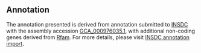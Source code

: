 

Annotation
----------

The annotation presented is derived from annotation submitted to
[INSDC](http://www.insdc.org) with the assembly accession
[GCA\_000976035.1](http://www.ebi.ac.uk/ena/data/view/GCA_000976035.1),
with additional non-coding genes derived from
[Rfam](http://rfam.xfam.org/). For more details, please visit [INSDC
annotation
import](http://ensemblgenomes.org/info/data/insdc_annotation).
